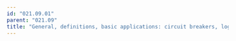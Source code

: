 ```yaml
---
id: "021.09.01"
parent: "021.09"
title: "General, definitions, basic applications: circuit breakers, logic circuits"
---
```

